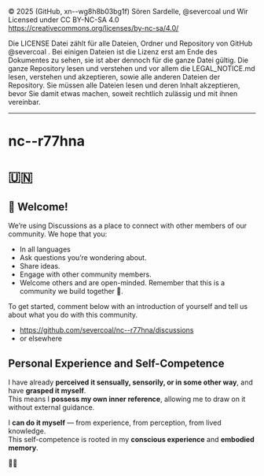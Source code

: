 © 2025 (GitHub, xn--wg8h8b03bg1f) Sören Sardelle, @severcoal und Wir  
Licensed under CC BY-NC-SA 4.0  
https://creativecommons.org/licenses/by-nc-sa/4.0/  

Die LICENSE Datei zählt für alle Dateien, Ordner und Repository von GitHub @severcoal . Bei einigen Dateien ist die Lizenz erst am Ende des Dokumentes zu sehen, sie ist aber dennoch für die ganze Datei gültig. Die ganze Repository lesen und verstehen und vor allem die LEGAL_NOTICE.md lesen, verstehen und akzeptieren, sowie alle anderen Dateien der Repository. Sie müssen alle Dateien lesen und deren Inhalt akzeptieren, bevor Sie damit etwas machen, soweit rechtlich zulässig und mit ihnen vereinbar. 

---

# nc--r77hna
# 🇺🇳

## 👋 Welcome!
  We’re using Discussions as a place to connect with other members of our community. We hope that you:
  * In all languages
  * Ask questions you’re wondering about.
  * Share ideas.
  * Engage with other community members.
  * Welcome others and are open-minded. Remember that this is a community we
  build together 💪.

  To get started, comment below with an introduction of yourself and tell us about what you do with this community.


  * https://github.com/severcoal/nc--r77hna/discussions  
  * or elsewhere  

## Personal Experience and Self-Competence

I have already **perceived it sensually, sensorily, or in some other way**, and have **grasped it myself**.  
This means I **possess my own inner reference**, allowing me to draw on it without external guidance.  

I **can do it myself** — from experience, from perception, from lived knowledge.  
This self-competence is rooted in my **conscious experience** and **embodied memory**.  

🌱🍌͉